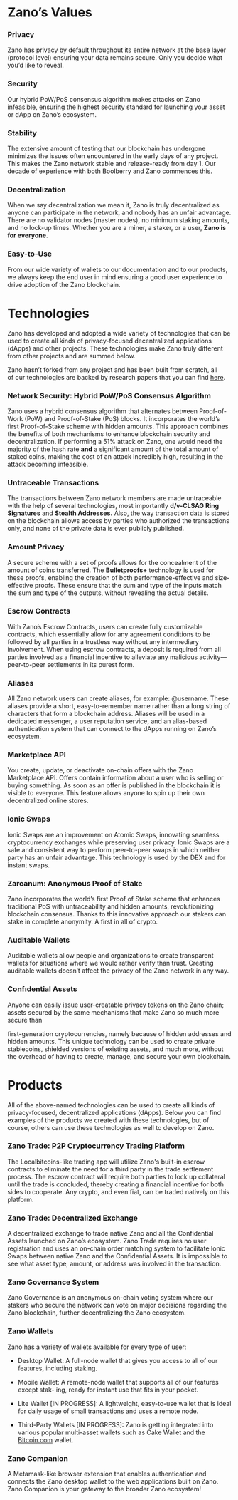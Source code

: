 # Zano’s Values

### Privacy

Zano has privacy by default throughout its entire network at the base layer (protocol level) ensuring your data remains secure. Only you decide what you’d like to reveal.

### Security

Our hybrid PoW/PoS consensus algorithm makes attacks on Zano infeasible, ensuring the highest security standard for launching your asset or dApp on Zano’s ecosystem.

### Stability

The extensive amount of testing that our blockchain has undergone minimizes the issues often encountered in the early days of any project. This makes the Zano network stable and release-ready from day 1. Our decade of experience with both Boolberry and Zano commences this.

### Decentralization

When we say decentralization we mean it, Zano is truly decentralized as anyone can participate in the network, and nobody has an unfair advantage. There are no validator nodes (master nodes), no minimum staking amounts, and no lock-up times. Whether you are a miner, a staker, or a user, **Zano is for everyone**.

### Easy-to-Use

From our wide variety of wallets to our documentation and to our products, we always keep the end user in mind ensuring a good user experience to drive adoption of the Zano blockchain.

# Technologies

Zano has developed and adopted a wide variety of technologies that can be used to create all kinds of privacy-focused decentralized applications (dApps) and other projects. These technologies make Zano truly different from other projects and are summed below.

Zano hasn’t forked from any project and has been built from scratch, all of our technologies are backed by research papers that you can find [here](https://docs.zano.org/docs/learn/whitepaper).

### Network Security: Hybrid PoW/PoS Consensus Algorithm

Zano uses a hybrid consensus algorithm that alternates between Proof-of-Work (PoW) and Proof-of-Stake (PoS) blocks. It incorporates the world’s first Proof-of-Stake scheme with hidden amounts. This approach combines the benefits of both mechanisms to enhance blockchain security and decentralization. If performing a 51% attack on Zano, one would need the majority of the hash rate **and** a significant amount of the total amount of staked coins, making the cost of an attack incredibly high, resulting in the attack becoming infeasible.

### Untraceable Transactions

The transactions between Zano network members are made untraceable with the help of several technologies, most importantly **d/v-CLSAG Ring Signatures** and **Stealth Addresses.** Also, the way transaction data is stored on the blockchain allows access by parties who authorized the transactions only, and none of the private data is ever publicly published.

### Amount Privacy

A secure scheme with a set of proofs allows for the concealment of the amount of coins transferred. The **Bulletproofs+** technology is used for these proofs, enabling the creation of both performance-effective and size-effective proofs. These ensure that the sum and type of the inputs match the sum and type of the outputs, without revealing the actual details.

### Escrow Contracts

With Zano’s Escrow Contracts, users can create fully customizable contracts, which essentially allow for any agreement conditions to be followed by all parties in a trustless way without any intermediary involvement. When using escrow contracts, a deposit is required from all parties involved as a financial incentive to alleviate any malicious activity—peer-to-peer settlements in its purest form.

### Aliases

All Zano network users can create aliases, for example: @username. These aliases provide a short, easy-to-remember name rather than a long string of characters that form a blockchain address. Aliases will be used in a dedicated messenger, a user reputation service, and an alias-based authentication system that can connect to the dApps running on Zano’s ecosystem.

### Marketplace API

You create, update, or deactivate on-chain offers with the Zano Marketplace API. Offers contain information about a user who is selling or buying something. As soon as an offer is published in the blockchain it is visible to everyone. This feature allows anyone to spin up their own decentralized online stores.

### Ionic Swaps

Ionic Swaps are an improvement on Atomic Swaps, innovating seamless cryptocurrency exchanges while preserving user privacy. Ionic Swaps are a safe and consistent way to perform peer-to-peer swaps in which neither party has an unfair advantage. This technology is used by the DEX and for instant swaps.

### Zarcanum: Anonymous Proof of Stake

Zano incorporates the world’s first Proof of Stake scheme that enhances traditional PoS with untraceability and hidden amounts, revolutionizing blockchain consensus. Thanks to this innovative approach our stakers can stake in complete anonymity. A first in all of crypto.

### Auditable Wallets

Auditable wallets allow people and organizations to create transparent wallets for situations where we would rather verify than trust. Creating auditable wallets doesn’t affect the privacy of the Zano network in any way.

### Confıdential Assets

Anyone can easily issue user-creatable privacy tokens on the Zano chain; assets secured by the same mechanisms that make Zano so much more secure than

first-generation cryptocurrencies, namely because of hidden addresses and hidden amounts. This unique technology can be used to create private stablecoins, shielded versions of existing assets, and much more, without the overhead of having to create, manage, and secure your own blockchain.

# Products

All of the above-named technologies can be used to create all kinds of privacy-focused, decentralized applications (dApps). Below you can find examples of the products we created with these technologies, but of course, others can use these technologies as well to develop on Zano.

### Zano Trade: P2P Cryptocurrency Trading Platform

The Localbitcoins-like trading app will utilize Zano's built-in escrow contracts to eliminate the need for a third party in the trade settlement process. The escrow contract will require both parties to lock up collateral until the trade is concluded, thereby creating a financial incentive for both sides to cooperate. Any crypto, and even fiat, can be traded natively on this platform.

### Zano Trade: Decentralized Exchange

A decentralized exchange to trade native Zano and all the Confidential Assets launched on Zano’s ecosystem. Zano Trade requires no user registration and uses an on-chain order matching system to facilitate Ionic Swaps between native Zano and the Confidential Assets. It is impossible to see what asset type, amount, or address was involved in the transaction.

### Zano Governance System

Zano Governance is an anonymous on-chain voting system where our stakers who secure the network can vote on major decisions regarding the Zano blockchain, further decentralizing the Zano ecosystem.

### Zano Wallets

Zano has a variety of wallets available for every type of user:

- Desktop Wallet: A full-node wallet that gives you access to all of our features, including staking.

- Mobile Wallet: A remote-node wallet that supports all of our features except stak- ing, ready for instant use that fits in your pocket.

- Lite Wallet \[IN PROGRESS]: A lightweight, easy-to-use wallet that is ideal for daily usage of small transactions and uses a remote node.

- Third-Party Wallets \[IN PROGRESS]: Zano is getting integrated into various popular multi-asset wallets such as Cake Wallet and the [Bitcoin.com](file:///C:/Users/gonbat/AppData/Local/Temp/msohtmlclip1/01/clip_filelist.xml) wallet.

### Zano Companion

A Metamask-like browser extension that enables authentication and connects the Zano desktop wallet to the web applications built on Zano. Zano Companion is your gateway to the broader Zano ecosystem!
